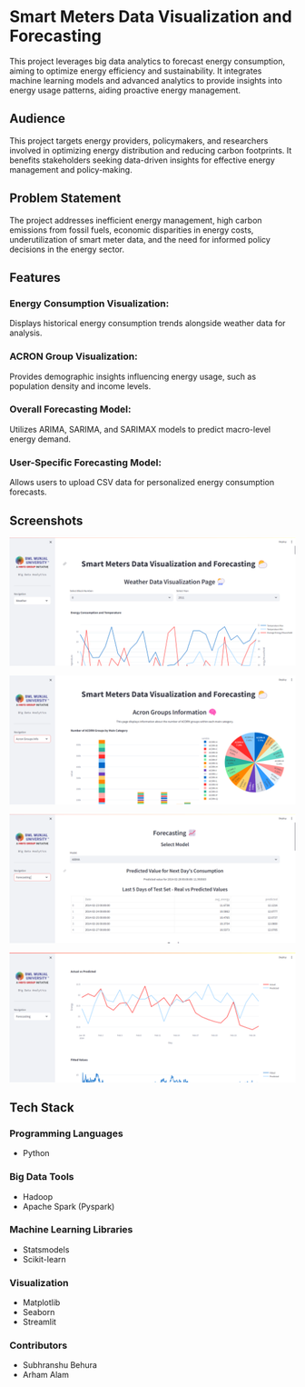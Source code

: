 
# Smart Meters Data Visualization and Forecasting

This project leverages big data analytics to forecast energy consumption, aiming to optimize energy efficiency and sustainability. It integrates machine learning models and advanced analytics to provide insights into energy usage patterns, aiding proactive energy management.


## Audience
This project targets energy providers, policymakers, and researchers involved in optimizing energy distribution and reducing carbon footprints. It benefits stakeholders seeking data-driven insights for effective energy management and policy-making.
## Problem Statement

The project addresses inefficient energy management, high carbon emissions from fossil fuels, economic disparities in energy costs, underutilization of smart meter data, and the need for informed policy decisions in the energy sector.


## Features

### Energy Consumption Visualization:
Displays historical energy consumption trends alongside weather data for analysis.

### ACRON Group Visualization:
Provides demographic insights influencing energy usage, such as population density and income levels.

### Overall Forecasting Model:
Utilizes ARIMA, SARIMA, and SARIMAX models to predict macro-level energy demand.

### User-Specific Forecasting Model:
Allows users to upload CSV data for personalized energy consumption forecasts.

## Screenshots

![App Screenshot](https://github.com/arham202/Smart-Meters-Data-Visualization-and-Forecasting/blob/main/BDA%20project/screenshots/BDA1.png)

![App Screenshot](https://github.com/arham202/Smart-Meters-Data-Visualization-and-Forecasting/blob/main/BDA%20project/screenshots/BDA2.png)

![App Screenshot](https://github.com/arham202/Smart-Meters-Data-Visualization-and-Forecasting/blob/main/BDA%20project/screenshots/BDA3.png)

![App Screenshot](https://github.com/arham202/Smart-Meters-Data-Visualization-and-Forecasting/blob/main/BDA%20project/screenshots/BDA4.png)


## Tech Stack

### Programming Languages
- Python

### Big Data Tools
- Hadoop
- Apache Spark (Pyspark)

### Machine Learning Libraries
- Statsmodels
- Scikit-learn

### Visualization
- Matplotlib
- Seaborn
- Streamlit

### Contributors
- Subhranshu Behura
- Arham Alam
